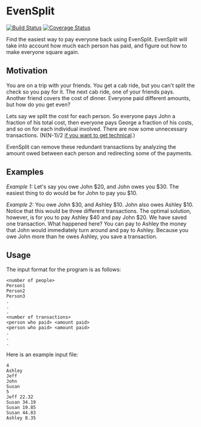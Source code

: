 # EvenSplit

[![Build Status](https://travis-ci.org/jhbell/even-split.svg?branch=master)](https://travis-ci.org/jhbell/even-split)
[![Coverage Status](https://coveralls.io/repos/github/jhbell/even-split/badge.svg?branch=master)](https://coveralls.io/github/jhbell/even-split?branch=master)

Find the easiest way to pay everyone back using EvenSplit. EvenSplit will take
into account how much each person has paid, and figure out how to make
everyone square again.

## Motivation

You are on a trip with your friends. You get a cab ride, but you can't split
the check so you pay for it. The next cab ride, one of your friends pays.
Another friend covers the cost of dinner. Everyone paid different amounts, but
how do you get even?

Lets say we split the cost for each person. So everyone pays John a fraction
of his total cost, then everyone pays George a fraction of his costs, and so
on for each individual involved. There are now some unnecessary transactions.
(N(N-1)/2 [if you want to get technical][complete-graph].)

EvenSplit can remove these redundant transactions by analyzing the amount owed
between each person and redirecting some of the payments.

## Examples

_Example 1:_ Let's say you owe John $20, and John owes you $30. The easiest
thing to do would be for John to pay you $10.

_Example 2:_ You owe John $30, and Ashley $10. John also owes Ashley $10.
Notice that this would be three different transactions. The optimal solution,
however, is for you to pay Ashley $40 and pay John $20. We have saved one
transaction. What happened here? You can pay to Ashley the money that John
would immediately turn around and pay to Ashley. Because you owe John more than
he owes Ashley, you save a transaction.

## Usage

The input format for the program is as follows:

```
<number of people>
Person1
Person2
Person3
.
.
.
<number of transactions>
<person who paid> <amount paid>
<person who paid> <amount paid>
.
.
.
```

Here is an example input file:

```
4
Ashley
Jeff
John
Susan
5
Jeff 22.32
Susan 34.19
Susan 19.85
Susan 44.83
Ashley 8.35
```

[complete-graph]: https://en.wikipedia.org/wiki/Complete_graph
